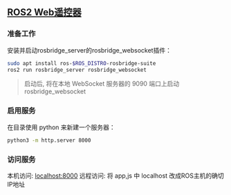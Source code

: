 ## [ROS2 Web遥控器](https://blog.csdn.net/qq_27865227/article/details/139332468)

### 准备工作
安装并启动rosbridge_server的rosbridge_websocket插件：
```bash
sudo apt install ros-$ROS_DISTRO-rosbridge-suite
ros2 run rosbridge_server rosbridge_websocket
```
> 启动后, 将在本地 WebSocket 服务器的 9090 端口上启动 rosbridge_websocket

### 启用服务
在目录使用 python 来新建一个服务器：
```bash
python3 -m http.server 8000
```

### 访问服务
本机访问: [localhost:8000](http://localhost:8000/)
远程访问: 将 app,js 中 localhost 改成ROS主机的确切IP地址
